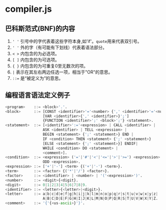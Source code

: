# compiler.js

## 巴科斯范式(BNF)的内容  
1. `' '` 引号中的字代表着这些字符本身,如'if'。`quote`用来代表双引号。
2. `' '` 外的字（有可能有下划线）代表着语法部分。 
3. `< >` 内包含的为必选项。 
4. `[ ]` 内包含的为可选项。 
5. `{ }` 内包含的为可重复0至无数次的项。 
6. `|` 表示在其左右两边任选一项，相当于"OR"的意思。 
7. `::=` 是“被定义为”的意思。

## 编程语言语法定义例子
```python
<program>    ::= <block>'.'.
<block>      ::= [CONST <identifier>'='<number> {',' <identifier>'='<number>}';']
                 [VAR <identifier>{',' <identifier>}';']
                 {FUNCTION <identifier>';' <block>';'} <statement>.
<statement>  ::= [<identifier>':='<expression> | CALL <identifier> |
                 ASK <identifier> | TELL <expression> |
                 BEGIN <statement> {';' <statement>} END |
                 IF <condition> THEN <statement> {';' <statement>}
                 [ELSE <statement> {';' <statement>}] ENDIF|
                 WHILE <condition> DO <statement> |
                 <comment>].
<condition>  ::= <expression> ('='|'#'|'<'|'<='|'>'|'>=') <expression> |
                 ODD <expression>.
<expression> ::= ['+'|'-'] <term> {('+'|'-') <term>}.
<term>       ::= <factor> {('*'|'/') <factor>}.
<factor>     ::= <identifier> | <number> | '('<expression>')'.
<number>     ::= <digit>{<digit}.
<digit>      ::= 0|1|2|3|4|5|6|7|8|9.
<identifier> ::= <letter>{<letter>|<digit>}.
<letter>     ::= a|b|c|d|e|f|g|h|i|j|k|l|m|n|o|p|q|r|s|t|u|v|w|x|y|z|
                 A|B|C|D|E|F|G|H|I|J|K|L|M|N|O|P|Q|R|S|T|U|V|W|X|Y|Z.
<comment>    ::= '{'{<us-ascii>}'}'.
```
